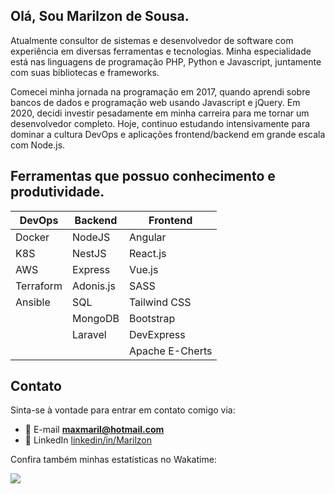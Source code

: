 ## Olá, Sou Marilzon de Sousa.

Atualmente consultor de sistemas e desenvolvedor de software com experiência em diversas ferramentas e tecnologias. Minha especialidade está nas linguagens de programação PHP, Python e Javascript, juntamente com suas bibliotecas e frameworks.

Comecei minha jornada na programação em 2017, quando aprendi sobre bancos de dados e programação web usando Javascript e jQuery. Em 2020, decidi investir pesadamente em minha carreira para me tornar um desenvolvedor completo. Hoje, continuo estudando intensivamente para dominar a cultura DevOps e aplicações frontend/backend em grande escala com Node.js.

## Ferramentas que possuo conhecimento e produtividade.

| DevOps        | Backend       | Frontend        |
|---------------|---------------|-----------------|
| Docker        | NodeJS        | Angular         |
| K8S           | NestJS        | React.js        |
| AWS           | Express       | Vue.js          |
| Terraform     | Adonis.js     | SASS            |
| Ansible       | SQL           | Tailwind CSS    |
|               | MongoDB       | Bootstrap       |
|               | Laravel       | DevExpress      |
|               |               | Apache E-Cherts |

## Contato

Sinta-se à vontade para entrar em contato comigo via:

- 💬 E-mail **maxmaril@hotmail.com**
- 📄 LinkedIn [linkedin/in/Marilzon](https://www.linkedin.com/in/marilzon/)

Confira também minhas estatísticas no Wakatime:

<a href="https://wakatime.com"><img src="https://wakatime.com/share/@marilzon/7dec0c80-01a4-410f-b7cb-8315de9b6fbe.png" /></a>
